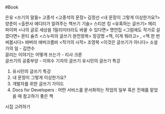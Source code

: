 #Book 

은유 <쓰기의 말들>
고종석 <고종석의 문장>
김정선 <내 문장이 그렇게 이상한가요?>
양춘미 <출판사 에디터가 알려주는 책쓰기 기술>
스티븐 킹 <유혹하는 글쓰기>
메리 파이퍼 <나의 글로 세상을 1밀리미터라도 바꿀 수 있다면>
명언집 <그럼에도 작가로 살겠다면>
몬티 슐츠 <스누피의 글쓰기 완전정복>
장강명 <책, 이게 뭐라고> , <책 한 번 써봅시다>
바버라 애버크롬비 <작가의 시작>
조영복 <이것은 글쓰기가 아니다>
소설가의 일 - 김연수  
끌리는 이야기는 어떻게 쓰는가 - 리사 크론  
글쓰기의 공중부양 - 이외수
기자의 글쓰기
유시민의 글쓰기 특강


1. 유시민의 글쓰기 특강
2. 내 문장이 그렇게 이상한가요?
3. 개발자를 위한 글쓰기 가이드
4. Docs for Developers : 어떤 서비스를 문서화하는 작업의 일부 혹은 전체를 맡았을 때 참고하기 좋은 책


시집 고려하기